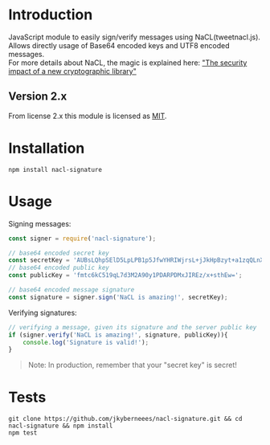 # Introduction
JavaScript module to easily sign/verify messages using NaCL(tweetnacl.js). Allows directly usage of Base64 encoded keys and UTF8 encoded messages.  
For more details about NaCL, the magic is explained here: ["The security impact of a new cryptographic library"](http://cr.yp.to/highspeed/coolnacl-20120725.pdf)  

## Version 2.x 
From license 2.x this module is licensed as [MIT](https://opensource.org/licenses/MIT).

# Installation
```batch
npm install nacl-signature
```

# Usage

Signing messages:
```js
const signer = require('nacl-signature');

// base64 encoded secret key
const secretKey = 'AUBsLQhpSElD5LpLPB1p5JfwYHRIWjrsL+jJkHpBzyt+a1zqQLnX2ovt3czYD3TLU8MBE8MzEkhETP/H6y2ETA==';
// base64 encoded public key
const publicKey = 'fmtc6kC519qL7d3M2A90y1PDARPDMxJIREz/x+sthEw=';

// base64 encoded message signature
const signature = signer.sign('NaCL is amazing!', secretKey);
```

Verifying signatures:
```js
// verifying a message, given its signature and the server public key
if (signer.verify('NaCL is amazing!', signature, publicKey)){
    console.log('Signature is valid!');
}
```
> Note: In production, remember that your "secret key" is secret!  

# Tests
```batch
git clone https://github.com/jkyberneees/nacl-signature.git && cd nacl-signature && npm install
npm test
```